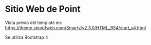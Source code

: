 # Sitio Web de Point

Vista previa del template en: https://theme.stepofweb.com/Smarty/v2.3.0/HTML_BS4/start_v4.html

Se utiliza Bootstrap 4
